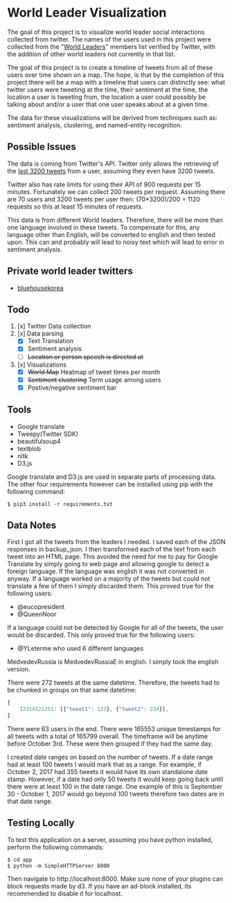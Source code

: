 # World Leader Visualization

The goal of this project is to visualize world leader social interactions collected from twitter.
The names of the users used in this project were collected from the "[World Leaders](https://twitter.com/verified/lists/world-leaders/members?lang=en)" members list verified by Twitter, with the addition of other world leaders not currently in that list.

The goal of this project is to create a timeline of tweets from all of these users over time shown on a map.
The hope, is that by the completion of this project there will be a map with a timeline that users can distinctly see: what twitter users were tweeting at the time, their sentiment at the time, the location a user is tweeting from, the location a user could possibly be talking about and/or a user that one user speaks about at a given time.

The data for these visualizations will be derived from techniques such as: sentiment analysis, clustering, and named-entity recognition.

## Possible Issues

The data is coming from Twitter's API.
Twitter only allows the retrieving of the [last 3200 tweets](https://dev.twitter.com/rest/reference/get/statuses/user_timeline) from a user, assuming they even have 3200 tweets.

Twitter also has rate limits for using their API of 900 requests per 15 minutes.
Fortunately we can collect 200 tweets per request. Assuming there are 70 users and 3200 tweets per user then: (70*3200)/200 = 1120 requests so this at least 15 minutes of requests.

This data is from different World leaders. Therefore, there will be more than one language involved in these tweets.
To compensate for this, any language other than English, will be converted to english and then tested upon. This can and probably will lead to noisy text which will lead to error in sentiment analysis.

## Private world leader twitters

- [bluehousekorea](https://twitter.com/bluehousekorea)

## Todo

1. [x] Twitter Data collection
2. [x] Data parsing
	- [x] Text Translation
	- [x] Sentiment analysis
	- [ ] ~~Location or person speech is directed at~~
3. [x] Visualizations
	- [x] ~~World Map~~ Heatmap of tweet times per month
	- [x] ~~Sentiment clustering~~ Term usage among users
	- [x] Postive/negative sentiment bar

## Tools

- Google translate
- Tweepy(Twitter SDK)
- beautifulsoup4
- textblob
- nltk
- D3.js

Google translate and D3.js are used in separate parts of processing data.
The other four requirements however can be installed using pip with the following command:

```shell
$ pip3 install -r requirements.txt
```

## Data Notes

First I got all the tweets from the leaders I needed.
I saved each of the JSON responses in backup_json.
I then transformed each of the text from each tweet into an HTML page.
This avoided the need for me to pay for Google Translate by simply going to web page and allowing google to detect a foreign language.
If the language was english it was not converted in anyway.
If a language worked on a majority of the tweets but could not translate a few of them I simply discarded them.
This proved true for the following users:
- @eucopresident
- @QueenNoor

If a language could not be detected by Google for all of the tweets, the user would be discarded.
This only proved true for the following users:
- @YLeterme who used 6 different languages

MedvedevRussia is MedvedevRussiaE in english.
I simply took the english version.

There were 272 tweets at the same datetime.
Therefore, the tweets had to be chunked in groups on that same datetime:

```Javascript
{
	12314121251: [{"tweet1": 123}, {"tweet2": 234}],
}
```

There were 63 users in the end.
There were 165553 unique timestamps for all tweets with a total of 165799 overall.
The timeframe will be anytime before October 3rd.
These were then grouped if they had the same day.

I created date ranges on based on the number of tweets.
If a date range had at least 100 tweets I would mark that as a range.
For example, if October 2, 2017 had 355 tweets it would have its own standalone date stamp.
However, if a date had only 50 tweets it would keep going back until there were at least 100 in the date range.
One example of this is September 30 - October 1, 2017 would go beyond 100 tweets therefore two dates are in that date range.

## Testing Locally

To test this application on a server, assuming you have python installed, perform the following commands:

```
$ cd app
$ python -m SimpleHTTPServer 8000
```

Then navigate to http://localhost:8000.
Make sure none of your plugins can block requests made by d3.
If you have an ad-block installed, its recommended to disable it for localhost.
